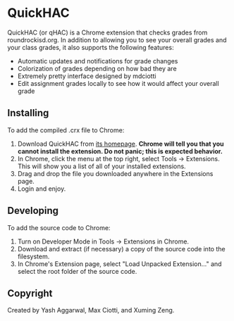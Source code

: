 # QuickHAC #

QuickHAC (or qHAC) is a Chrome extension that checks grades from roundrockisd.org. In addition to allowing you to see your overall grades and your class grades, it also supports the following features:

* Automatic updates and notifications for grade changes
* Colorization of grades depending on how bad they are
* Extremely pretty interface designed by mdciotti
* Edit assignment grades locally to see how it would affect your overall grade

## Installing ##

To add the compiled .crx file to Chrome:

1. Download QuickHAC from [its homepage](http://hacaccess.herokuapp.com/qhac). **Chrome will tell you that you cannot install the extension. Do not panic; this is expected behavior.**
2. In Chrome, click the menu at the top right, select Tools -> Extensions. This will show you a list of all of your installed extensions.
3. Drag and drop the file you downloaded anywhere in the Extensions page.
4. Login and enjoy.

## Developing ##

To add the source code to Chrome:

1. Turn on Developer Mode in Tools -> Extensions in Chrome.
2. Download and extract (if necessary) a copy of the source code into the filesystem.
3. In Chrome's Extension page, select "Load Unpacked Extension..." and select the root folder of the source code.

## Copyright ##

Created by Yash Aggarwal, Max Ciotti, and Xuming Zeng.
